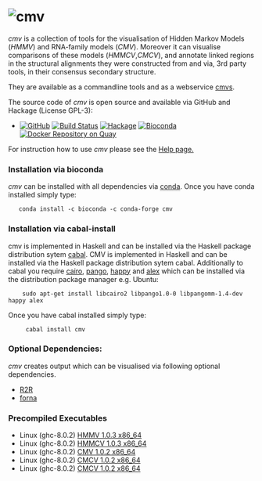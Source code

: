 ![cmv](http://www.bioinf.uni-freiburg.de/~egg/cmvlogo.png "cmv") 
=========
*cmv* is a collection of tools for the visualisation of Hidden Markov Models (*HMMV*) and RNA-family models (*CMV*).
Moreover it can visualise comparisons of these models (*HMMCV*,*CMCV*), and annotate linked regions in the structural alignments they were constructed from and via, 3rd party tools, in their consensus secondary structure.

They are available as a commandline tools and as a webservice [cmvs](http://rna.informatik.uni-freiburg.de/CMVS/).

The source code of *cmv* is open source and available via GitHub and Hackage (License GPL-3):

*   [![GitHub](https://img.shields.io/github/tag/eggzilla/cmv.svg)](https://github.com/eggzilla/cmv) [![Build Status](https://travis-ci.org/eggzilla/cmv.svg?branch=master)](https://travis-ci.org/eggzilla/cmv) [![Hackage](https://img.shields.io/hackage/v/cmv.svg)](https://hackage.haskell.org/package/cmv) [![Bioconda](https://anaconda.org/bioconda/cmv/badges/version.svg)](https://anaconda.org/bioconda/cmv) [![Docker Repository on Quay](https://quay.io/repository/biocontainers/cmv/status "Docker Repository on Quay")](https://quay.io/repository/repository/biocontainers/cmv)

For instruction how to use *cmv* please see the [Help page.](192.52.2.124/cmvs/help)
    
### Installation via bioconda

*cmv* can be installed with all dependencies via [conda](https://conda.io/docs/install/quick.html). Once you have conda installed simply type:

       conda install -c bioconda -c conda-forge cmv
       
### Installation via cabal-install

cmv is implemented in Haskell and can be installed via the Haskell package distribution sytem [cabal](https://www.haskell.org/cabal/). CMV is implemented in Haskell and can be installed via the Haskell package distribution sytem cabal. Additionally to cabal you require [cairo](https://cairographics.org/), [pango](http://www.pango.org/), [happy](https://www.haskell.org/happy/) and [alex](https://www.haskell.org/alex/) which can be installed via the distribution package manager e.g. Ubuntu: 
        
        sudo apt-get install libcairo2 libpango1.0-0 libpangomm-1.4-dev happy alex
   
Once you have cabal installed simply type:

         cabal install cmv

### Optional Dependencies:
*cmv* creates output which can be visualised via following optional dependencies.
* [R2R](http://breaker.research.yale.edu/R2R/)
* [forna](http://rna.tbi.univie.ac.at/forna/)

### Precompiled Executables

* Linux (ghc-8.0.2) [HMMV 1.0.3 x86_64](http://www.bioinf.uni-freiburg.de/~egg/cmvs/bin/HMMV)
* Linux (ghc-8.0.2) [HMMCV 1.0.3 x86_64](http://www.bioinf.uni-freiburg.de/~egg/cmvs/bin/HMMCV)
* Linux (ghc-8.0.2) [CMV 1.0.2 x86_64](http://www.bioinf.uni-freiburg.de/~egg/cmvs/bin/CMV)
* Linux (ghc-8.0.2) [CMCV 1.0.2 x86_64](http://www.bioinf.uni-freiburg.de/~egg/cmvs/bin/CMCV)
* Linux (ghc-8.0.2) [CMCV 1.0.2 x86_64](http://www.bioinf.uni-freiburg.de/~egg/cmvs/bin/CMCWStoCMCV)
   
